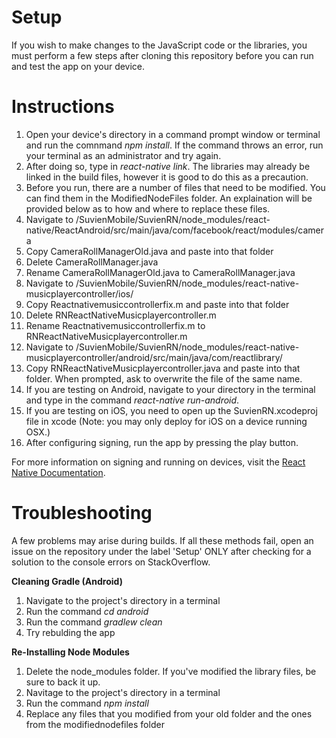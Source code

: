 # Setup
If you wish to make changes to the JavaScript code or the libraries, you must perform a few steps after cloning this repository before you can run and test the app on your device.
# Instructions
1. Open your device's directory in a command prompt window or terminal and run the comnmand *npm install*. If the command throws an error, run your terminal as an administrator and try again.
2. After doing so, type in *react-native link*. The libraries may already be linked in the build files, however it is good to do this as a precaution.
3. Before you run, there are a number of files that need to be modified. You can find them in the ModifiedNodeFiles folder. An explaination will be provided below as to how and where to replace these files.
4. Navigate to /SuvienMobile/SuvienRN/node_modules/react-native/ReactAndroid/src/main/java/com/facebook/react/modules/camera
5. Copy CameraRollManagerOld.java and paste into that folder
6. Delete CameraRollManager.java
7. Rename CameraRollManagerOld.java to CameraRollManager.java
5. Navigate to /SuvienMobile/SuvienRN/node_modules/react-native-musicplayercontroller/ios/
6. Copy Reactnativemusiccontrollerfix.m and paste into that folder
7. Delete RNReactNativeMusicplayercontroller.m
8. Rename Reactnativemusiccontrollerfix.m to RNReactNativeMusicplayercontroller.m 
9. Navigate to /SuvienMobile/SuvienRN/node_modules/react-native-musicplayercontroller/android/src/main/java/com/reactlibrary/
10. Copy RNReactNativeMusicplayercontroller.java and paste into that folder. When prompted, ask to overwrite the file of the same name.
11. If you are testing on Android, navigate to your directory in the terminal and type in the command *react-native run-android*.
12. If you are testing on iOS, you need to open up the SuvienRN.xcodeproj file in xcode (Note: you may only deploy for iOS on a device running OSX.)
13. After configuring signing, run the app by pressing the play button.

For more information on signing and running on devices, visit the [React Native Documentation](https://facebook.github.io/react-native/docs/running-on-device.html).

# Troubleshooting
A few problems may arise during builds. If all these methods fail, open an issue on the repository under the label 'Setup' ONLY after checking for a solution to the console errors on StackOverflow.

**Cleaning Gradle (Android)**

1. Navigate to the project's directory in a terminal
2. Run the command *cd android*
3. Run the command *gradlew clean*
4. Try rebulding the app

**Re-Installing Node Modules**

1. Delete the node_modules folder. If you've modified the library files, be sure to back it up.
2. Navitage to the project's directory in a terminal
3. Run the command *npm install*
4. Replace any files that you modified from your old folder and the ones from the modifiednodefiles folder

